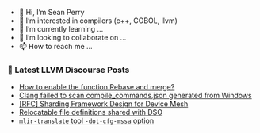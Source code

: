 - 👋 Hi, I’m Sean Perry
- 👀 I’m interested in compilers (c++, COBOL, llvm)
- 🌱 I’m currently learning ...
- 💞️ I’m looking to collaborate on ...
- 📫 How to reach me ...

<!---
s66perry/s66perry is a ✨ special ✨ repository because its `README.md` (this file) appears on your GitHub profile.
You can click the Preview link to take a look at your changes.
--->
### 📕 Latest LLVM Discourse Posts

<!-- DISCOURSE-LLVM:START -->
- [How to enable the function Rebase and merge?](https://discourse.llvm.org/t/how-to-enable-the-function-rebase-and-merge/73990#post_11)
- [Clang failed to scan compile_commands.json generated from Windows](https://discourse.llvm.org/t/clang-failed-to-scan-compile-commands-json-generated-from-windows/74039#post_2)
- [[RFC] Sharding Framework Design for Device Mesh](https://discourse.llvm.org/t/rfc-sharding-framework-design-for-device-mesh/73533?page=4#post_62)
- [Relocatable file definitions shared with DSO](https://discourse.llvm.org/t/relocatable-file-definitions-shared-with-dso/74391#post_5)
- [`mlir-translate` tool `-dot-cfg-mssa` option](https://discourse.llvm.org/t/mlir-translate-tool-dot-cfg-mssa-option/74425#post_6)
<!-- DISCOURSE-LLVM:END -->
